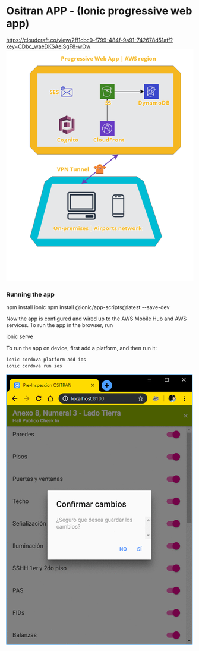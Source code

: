 # Ositran APP - (Ionic progressive web app)
https://cloudcraft.co/view/2ff1cbc0-f799-484f-9a91-742678d51aff?key=CDbc_waeDKSAeiSgF8-wOw
<img src="OsitranApp.png" />


### Running the app
npm install ionic
npm install @ionic/app-scripts@latest --save-dev  

Now the app is configured and wired up to the AWS Mobile Hub and AWS services. To run the app in the browser, run

ionic serve  

To run the app on device, first add a platform, and then run it:

```bash
ionic cordova platform add ios
ionic cordova run ios
```

<img src="ScreenShoots.gif" />
